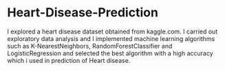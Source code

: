 # Heart-Disease-Prediction

I explored a heart disease dataset obtained from kaggle.com. I carried out exploratory data analysis and I implemented machine learning algorithms such as K-NearestNeighbors, RandomForestClassifier and LogisticRegression and selected the best algorithm with a high accuracy which i used in prediction of Heart disease.
